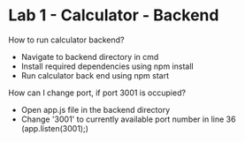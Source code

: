 # Lab 1 - Calculator - Backend

How to run calculator backend?
  - Navigate to backend directory in cmd
  - Install required dependencies using npm install
  - Run calculator back end using npm start

How can I change port, if port 3001 is occupied?
  - Open app.js file in the backend directory
  - Change '3001' to currently available port number in line 36 (app.listen(3001);)
